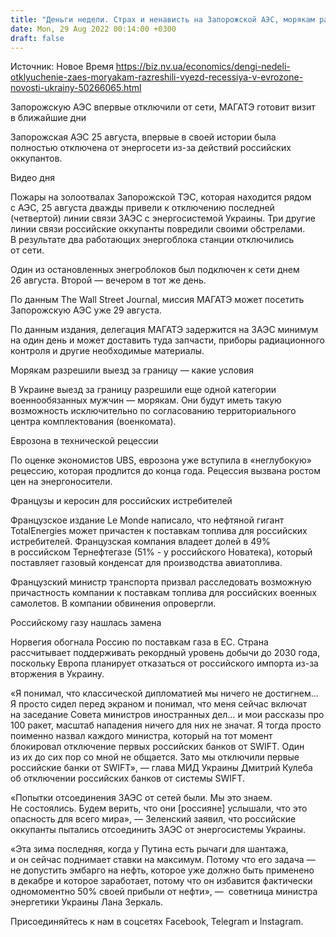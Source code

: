 ```yaml
---
title: "Деньги недели. Страх и ненависть на Запорожской АЭС, морякам разрешили выезжать из страны, в еврозоне рецессия"
date: Mon, 29 Aug 2022 00:14:00 +0300
draft: false
---
```

Источник: Новое Время https://biz.nv.ua/economics/dengi-nedeli-otklyuchenie-zaes-moryakam-razreshili-vyezd-recessiya-v-evrozone-novosti-ukrainy-50266065.html


Запорожскую АЭС впервые отключили от сети, МАГАТЭ готовит визит в ближайшие дни

Запорожская АЭС 25 августа, впервые в своей истории была полностью отключена от энергосети из-за действий российских оккупантов.

 Видео дня   

Пожары на золоотвалах Запорожской ТЭС, которая находится рядом с АЭС, 25 августа дважды привели к отключению последней (четвертой) линии связи ЗАЭС с энергосистемой Украины. Три другие линии связи российские оккупанты повредили своими обстрелами. В результате два работающих энергоблока станции отключились от сети.

Один из остановленных энегроблоков был подключен к сети днем 26 августа. Второй — вечером в тот же день.

По данным The Wall Street Journal, миссия МАГАТЭ может посетить Запорожскую АЭС уже 29 августа.

По данным издания, делегация МАГАТЭ задержится на ЗАЭС минимум на один день и может доставить туда запчасти, приборы радиационного контроля и другие необходимые материалы.

Морякам разрешили выезд за границу — какие условия

В Украине выезд за границу разрешили еще одной категории военнообязанных мужчин — морякам. Они будут иметь такую возможность исключительно по согласованию территориального центра комплектования (военкомата).

Еврозона в технической рецессии

По оценке экономистов UBS, еврозона уже вступила в «неглубокую» рецессию, которая продлится до конца года. Рецессия вызвана ростом цен на энергоносители. 

Французы и керосин для российских истребителей

Французское издание Le Monde написало, что нефтяной гигант TotalEnergies может причастен к поставкам топлива для российских истребителей. Французская компания владеет долей в 49% в российском Тернефтегазе (51% - у российского Новатека), который поставляет газовый конденсат для производства авиатоплива.

Французский министр транспорта призвал расследовать возможную причастность компании к поставкам топлива для российских военных самолетов. В компании обвинения опровергли.

Российскому газу нашлась замена 

Норвегия обогнала Россию по поставкам газа в ЕС. Страна рассчитывает поддерживать рекордный уровень добычи до 2030 года, поскольку Европа планирует отказаться от российского импорта из-за вторжения в Украину.

«Я понимал, что классической дипломатией мы ничего не достигнем… Я просто сидел перед экраном и понимал, что меня сейчас включат на заседание Совета министров иностранных дел… и мои рассказы про 100 ракет, масштаб нападения ничего для них не значат. Я тогда просто поименно назвал каждого министра, который на тот момент блокировал отключение первых российских банков от SWIFT. Один из их до сих пор со мной не общается. Зато мы отключили первые российские банки от SWIFT», — глава МИД Украины Дмитрий Кулеба об отключении российских банков от системы SWIFT.

«Попытки отсоединения ЗАЭС от сетей были. Мы это знаем. Не состоялись. Будем верить, что они [россияне] услышали, что это опасность для всего мира», — Зеленский заявил, что российские оккупанты пытались отсоединить ЗАЭС от энергосистемы Украины.

«Эта зима последняя, когда у Путина есть рычаги для шантажа, и он сейчас поднимает ставки на максимум. Потому что его задача — не допустить эмбарго на нефть, которое уже должно быть применено в декабре и которое заработает, потому что он избавится фактически одномоментно 50% своей прибыли от нефти», —  советница министра энергетики Украины Лана Зеркаль.

Присоединяйтесь к нам в соцсетях Facebook, Telegram и Instagram.
